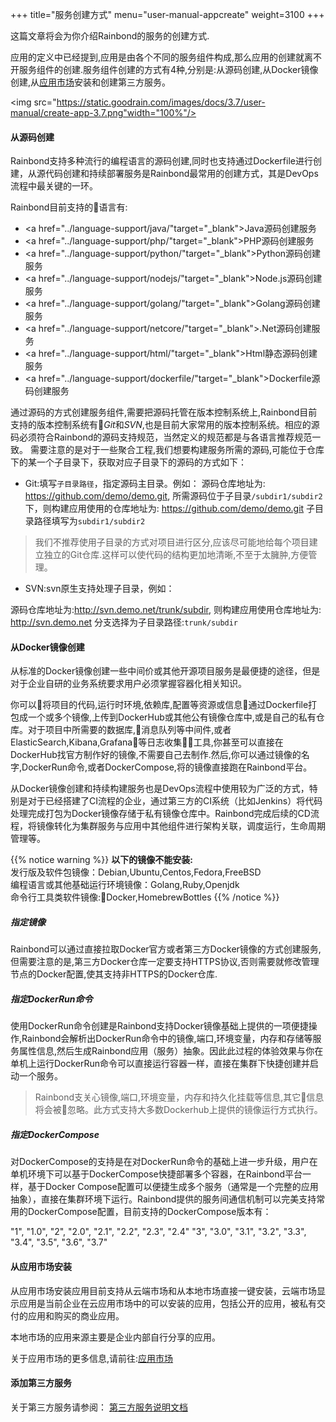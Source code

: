 +++
title="服务创建方式"
menu="user-manual-appcreate"
weight=3100
+++

这篇文章将会为你介绍Rainbond的服务的创建方式.

应用的定义中已经提到,应用是由各个不同的服务组件构成,那么应用的创建就离不开服务组件的创建.服务组件创建的方式有4种,分别是:从源码创建,从Docker镜像创建,从[应用市场](/user-manual/app-store/)安装和创建第三方服务。

<img src="https://static.goodrain.com/images/docs/3.7/user-manual/create-app-3.7.png"width="100%"/>

#### 从源码创建

Rainbond支持多种流行的编程语言的源码创建,同时也支持通过Dockerfile进行创建，从源代码创建和持续部署服务是Rainbond最常用的创建方式，其是DevOps流程中最关键的一环。

Rainbond目前支持的语言有:

- <a href="../language-support/java/"target="_blank">Java源码创建服务</a>
- <a href="../language-support/php/"target="_blank">PHP源码创建服务</a>
- <a href="../language-support/python/"target="_blank">Python源码创建服务</a>
- <a href="../language-support/nodejs/"target="_blank">Node.js源码创建服务</a>
- <a href="../language-support/golang/"target="_blank">Golang源码创建服务</a>
- <a href="../language-support/netcore/"target="_blank">.Net源码创建服务</a>
- <a href="../language-support/html/"target="_blank">Html静态源码创建服务</a>
- <a href="../language-support/dockerfile/"target="_blank">Dockerfile源码创建服务</a>

通过源码的方式创建服务组件,需要把源码托管在版本控制系统上,Rainbond目前支持的版本控制系统有*Git*和*SVN*,也是目前大家常用的版本控制系统。相应的源码必须符合Rainbond的源码支持规范，当然定义的规范都是与各语言推荐规范一致。
需要注意的是对于一些聚合工程,我们想要构建服务所需的源码,可能位于仓库下的某一个子目录下，获取对应子目录下的源码的方式如下：

* Git:填写`子目录路径`，指定源码主目录。例如：
源码仓库地址为: https://github.com/demo/demo.git, 所需源码位于子目录`/subdir1/subdir2`下，则构建应用使用的仓库地址为: https://github.com/demo/demo.git 子目录路径填写为`subdir1/subdir2`

>我们不推荐使用子目录的方式对项目进行区分,应该尽可能地给每个项目建立独立的Git仓库.这样可以使代码的结构更加地清晰,不至于太臃肿,方便管理。

* SVN:svn原生支持处理子目录，例如：

源码仓库地址为:http://svn.demo.net/trunk/subdir, 则构建应用使用仓库地址为: http://svn.demo.net 分支选择为子目录路径:`trunk/subdir`

#### 从Docker镜像创建

从标准的Docker镜像创建一些中间价或其他开源项目服务是最便捷的途径，但是对于企业自研的业务系统要求用户必须掌握容器化相关知识。

你可以将项目的代码,运行时环境,依赖库,配置等资源或信息通过Dockerfile打包成一个或多个镜像,上传到DockerHub或其他公有镜像仓库中,或是自己的私有仓库。对于项目中所需要的数据库,消息队列等中间件,或者ElasticSearch,Kibana,Grafana等日志收集工具,你甚至可以直接在DockerHub找官方制作好的镜像,不需要自己去制作.然后,你可以通过镜像的名字,DockerRun命令,或者DockerCompose,将的镜像直接跑在Rainbond平台。

从Docker镜像创建和持续构建服务也是DevOps流程中使用较为广泛的方式，特别是对于已经搭建了CI流程的企业，通过第三方的CI系统（比如Jenkins）将代码处理完成打包为Docker镜像存储于私有镜像仓库中。Rainbond完成后续的CD流程，将镜像转化为集群服务与应用中其他组件进行架构关联，调度运行，生命周期管理等。

{{% notice warning %}}
<b>以下的镜像不能安装:</b> </br>
发行版及软件包镜像：Debian,Ubuntu,Centos,Fedora,FreeBSD</br>
编程语言或其他基础运行环境镜像：Golang,Ruby,Openjdk</br>
命令行工具类软件镜像:Docker,HomebrewBottles
{{% /notice %}}

##### 指定镜像

Rainbond可以通过直接拉取Docker官方或者第三方Docker镜像的方式创建服务,但需要注意的是,第三方Docker仓库一定要支持HTTPS协议,否则需要就修改管理节点的Docker配置,使其支持非HTTPS的Docker仓库.

##### 指定DockerRun命令

使用DockerRun命令创建是Rainbond支持Docker镜像基础上提供的一项便捷操作,Rainbond会解析出DockerRun命令中的镜像,端口,环境变量，内存和存储等服务属性信息,然后生成Rainbond应用（服务）抽象。因此此过程的体验效果与你在单机上运行DockerRun命令可以直接运行容器一样，直接在集群下快捷创建并启动一个服务。

> Rainbond支关心镜像,端口,环境变量，内存和持久化挂载等信息,其它信息将会被忽略。此方式支持大多数Dockerhub上提供的镜像运行方式执行。

##### 指定DockerCompose

对DockerCompose的支持是在对DockerRun命令的基础上进一步升级，用户在单机环境下可以基于DockerCompose快捷部署多个容器，在Rainbond平台一样，基于Docker Compose配置可以便捷生成多个服务（通常是一个完整的应用抽象），直接在集群环境下运行。Rainbond提供的服务间通信机制可以完美支持常用的DockerCompose配置，目前支持的DockerCompose版本有：

"1", "1.0", "2", "2.0", "2.1", "2.2", "2.3", "2.4"
"3", "3.0", "3.1", "3.2", "3.3", "3.4", "3.5", "3.6", "3.7"

#### 从应用市场安装

从应用市场安装应用目前支持从云端市场和从本地市场直接一键安装，云端市场显示应用是当前企业在云应用市场中的可以安装的应用，包括公开的应用，被私有交付的应用和购买的商业应用。 

本地市场的应用来源主要是企业内部自行分享的应用。

关于应用市场的更多信息,请前往:[应用市场](/user-manual/app-store/)

#### 添加第三方服务

关于第三方服务请参阅： [第三方服务说明文档](../thirdparty-service)
